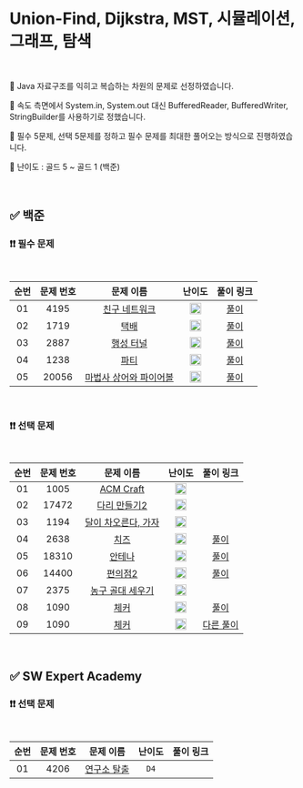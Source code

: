 # Union-Find, Dijkstra, MST, 시뮬레이션, 그래프, 탐색

<br/>

📌 Java 자료구조를 익히고 복습하는 차원의 문제로 선정하였습니다.

📌 속도 측면에서 System.in, System.out 대신 BufferedReader, BufferedWriter, StringBuilder를 사용하기로 정했습니다.

📌 필수 5문제, 선택 5문제를 정하고 필수 문제를 최대한 풀어오는 방식으로 진행하였습니다.

📌 난이도 : 골드 5 ~ 골드 1 (백준)

<br/>

## ✅ 백준

### ❗❗ 필수 문제

<br/>

순번 | 문제 번호 | 문제 이름 | 난이도 | 풀이 링크
:---: | :---: | :---: | :---: | :---: 
01 | 4195 | [친구 네트워크](https://www.acmicpc.net/problem/4195) | <img src="https://static.solved.ac/tier_small/14.svg" width=20px> | [풀이](https://github.com/psj98/Java_Study_Coding_18/blob/main/study/src/study_230302/problemset/boj_4195.java)
02 | 1719 | [택배](https://www.acmicpc.net/problem/1719) | <img src="https://static.solved.ac/tier_small/13.svg" width=20px> | [풀이](https://github.com/psj98/Java_Study_Coding_18/blob/main/study/src/study_230302/problemset/boj_1719.java)
03 | 2887 | [행성 터널](https://www.acmicpc.net/problem/2887) | <img src="https://static.solved.ac/tier_small/16.svg" width=20px> | [풀이](https://github.com/psj98/Java_Study_Coding_18/blob/main/study/src/study_230302/problemset/boj_2887.java)
04 | 1238 | [파티](https://www.acmicpc.net/problem/1238) | <img src="https://static.solved.ac/tier_small/13.svg" width=20px> | [풀이](https://github.com/psj98/Java_Study_Coding_18/blob/main/study/src/study_230302/problemset/boj_1238.java)
05 | 20056 | [마법사 상어와 파이어볼](https://www.acmicpc.net/problem/20056) | <img src="https://static.solved.ac/tier_small/12.svg" width=20px> | [풀이](https://github.com/psj98/Java_Study_Coding_18/blob/main/study/src/study_230302/problemset/boj_20056.java)


<br/>

### ❗❗ 선택 문제

<br/>

순번 | 문제 번호 | 문제 이름 | 난이도 | 풀이 링크
:---: | :---: | :---: | :---: | :---: 
01 | 1005 | [ACM Craft](https://www.acmicpc.net/problem/1005) | <img src="https://static.solved.ac/tier_small/13.svg" width=20px> | []()
02 | 17472 | [다리 만들기2](https://www.acmicpc.net/problem/17472) | <img src="https://static.solved.ac/tier_small/15.svg" width=20px> | []()
03 | 1194 | [달이 차오른다, 가자](https://www.acmicpc.net/problem/1194) | <img src="https://static.solved.ac/tier_small/15.svg" width=20px> | []()
04 | 2638 | [치즈](https://www.acmicpc.net/problem/2638) | <img src="https://static.solved.ac/tier_small/13.svg" width=20px> | [풀이](https://github.com/psj98/Java_Study_Coding_18/blob/main/study/src/study_230302/problemset/boj_2638.java)
05 | 18310 | [안테나](https://www.acmicpc.net/problem/18310) | <img src="https://static.solved.ac/tier_small/8.svg" width=20px> | [풀이](https://github.com/psj98/Java_Study_Coding_18/blob/main/study/src/study_230302/problemset/boj_18310.java)
06 | 14400 | [편의점2](https://www.acmicpc.net/problem/14400) | <img src="https://static.solved.ac/tier_small/9.svg" width=20px> | [풀이](https://github.com/psj98/Java_Study_Coding_18/blob/main/study/src/study_230302/problemset/boj_14400.java)
07 | 2375 | [농구 골대 세우기](https://www.acmicpc.net/problem/2375) | <img src="https://static.solved.ac/tier_small/14.svg" width=20px> | []()
08 | 1090 | [체커](https://www.acmicpc.net/problem/1090) | <img src="https://static.solved.ac/tier_small/16.svg" width=20px> | [풀이](https://github.com/psj98/Java_Study_Coding_18/blob/main/study/src/study_230302/problemset/boj_1090_2.java)
09 | 1090 | [체커](https://www.acmicpc.net/problem/1090) | <img src="https://static.solved.ac/tier_small/16.svg" width=20px> | [다른 풀이](https://github.com/psj98/Java_Study_Coding_18/blob/main/study/src/study_230302/problemset/boj_1090_1.java)

<br/>

## ✅ SW Expert Academy

### ❗❗ 선택 문제

<br/>

순번 | 문제 번호 | 문제 이름 | 난이도 | 풀이 링크
:---: | :---: | :---: | :---: | :---: 
01 | 4206 | [연구소 탈출](https://swexpertacademy.com/main/code/userProblem/userProblemDetail.do?contestProbId=AWKkoU_q6BcDFARV&) | ``D4`` | []()

